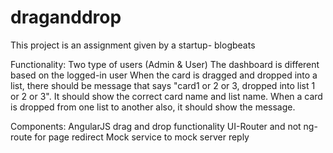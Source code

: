 # draganddrop
This project is an assignment given by a startup- blogbeats

Functionality:
  Two type of users (Admin & User)
  The dashboard is different based on the logged-in user
   When the card is dragged and dropped into a list, there should be message that says "card1 or 2
  or 3, dropped into list 1 or 2 or 3". It should show the correct card name and list name.
  When a card is dropped from one list to another also, it should show the message.



Components:
  AngularJS drag and drop functionality
  UI-Router and not ng-route for page redirect
  Mock service to mock server reply
